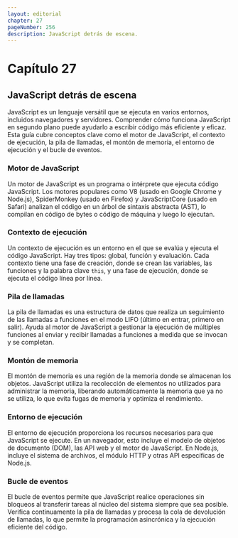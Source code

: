 ```yaml
---
layout: editorial
chapter: 27
pageNumber: 256
description: JavaScript detrás de escena.
---
```


# Capítulo 27

## JavaScript detrás de escena

JavaScript es un lenguaje versátil que se ejecuta en varios entornos, incluidos navegadores y servidores. Comprender cómo funciona JavaScript en segundo plano puede ayudarlo a escribir código más eficiente y eficaz. Esta guía cubre conceptos clave como el motor de JavaScript, el contexto de ejecución, la pila de llamadas, el montón de memoria, el entorno de ejecución y el bucle de eventos.

### Motor de JavaScript

Un motor de JavaScript es un programa o intérprete que ejecuta código JavaScript. Los motores populares como V8 (usado en Google Chrome y Node.js), SpiderMonkey (usado en Firefox) y JavaScriptCore (usado en Safari) analizan el código en un árbol de sintaxis abstracta (AST), lo compilan en código de bytes o código de máquina y luego lo ejecutan.

### Contexto de ejecución

Un contexto de ejecución es un entorno en el que se evalúa y ejecuta el código JavaScript. Hay tres tipos: global,
función y evaluación. Cada contexto tiene una fase de creación, donde se crean las variables, las funciones y la palabra clave `this`, y una fase de ejecución, donde se ejecuta el código línea por línea.

### Pila de llamadas

La pila de llamadas es una estructura de datos que realiza un seguimiento de las llamadas a funciones en el modo LIFO (último en entrar, primero en salir). Ayuda al motor de JavaScript a gestionar la ejecución de múltiples funciones al enviar y recibir llamadas a funciones a medida que se invocan y se completan.

### Montón de memoria

El montón de memoria es una región de la memoria donde se almacenan los objetos. JavaScript utiliza la recolección de elementos no utilizados para administrar la memoria, liberando automáticamente la memoria que ya no se utiliza, lo que evita fugas de memoria y optimiza el rendimiento.

### Entorno de ejecución

El entorno de ejecución proporciona los recursos necesarios para que JavaScript se ejecute. En un navegador, esto incluye el
modelo de objetos de documento (DOM), las API web y el motor de JavaScript. En Node.js, incluye el sistema de archivos, el módulo HTTP y otras API específicas de Node.js.

### Bucle de eventos

El bucle de eventos permite que JavaScript realice operaciones sin bloqueos al transferir tareas al núcleo del sistema siempre que sea posible. Verifica continuamente la pila de llamadas y procesa la cola de devolución de llamadas, lo que permite la programación asincrónica y la ejecución eficiente del código.
